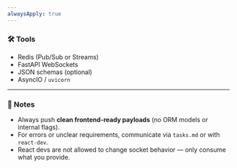 ```yaml
---
alwaysApply: true
---
```

### 🛠 Tools

- Redis (Pub/Sub or Streams)
- FastAPI WebSockets
- JSON schemas (optional)
- AsyncIO / `uvicorn`

---

### 🧠 Notes

- Always push **clean frontend-ready payloads** (no ORM models or internal flags).
- For errors or unclear requirements, communicate via `tasks.md` or with `react-dev`.
- React devs are not allowed to change socket behavior — only consume what you provide.
